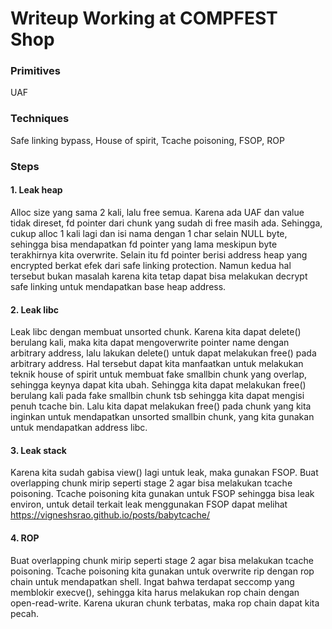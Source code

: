 # Writeup Working at COMPFEST Shop

### Primitives
UAF

### Techniques
Safe linking bypass, House of spirit, Tcache poisoning, FSOP, ROP

### Steps
#### 1. Leak heap
Alloc size yang sama 2 kali, lalu free semua. Karena ada UAF dan value tidak direset, fd pointer dari chunk yang sudah di free masih ada. Sehingga, cukup alloc 1 kali lagi dan isi nama dengan 1 char selain NULL byte, sehingga bisa mendapatkan fd pointer yang lama meskipun byte terakhirnya kita overwrite. Selain itu fd pointer berisi address heap yang encrypted berkat efek dari safe linking protection. Namun kedua hal tersebut bukan masalah karena kita tetap dapat bisa melakukan decrypt safe linking untuk mendapatkan base heap address.
#### 2. Leak libc
Leak libc dengan membuat unsorted chunk. Karena kita dapat delete() berulang kali, maka kita dapat mengoverwrite pointer name dengan arbitrary address, lalu lakukan delete() untuk dapat melakukan free() pada arbitrary address. Hal tersebut dapat kita manfaatkan untuk melakukan teknik house of spirit untuk membuat fake smallbin chunk yang overlap, sehingga keynya dapat kita ubah. Sehingga kita dapat melakukan free() berulang kali pada fake smallbin chunk tsb sehingga kita dapat mengisi penuh tcache bin. Lalu kita dapat melakukan free() pada chunk yang kita inginkan untuk mendapatkan unsorted smallbin chunk, yang kita gunakan untuk mendapatkan address libc.
#### 3. Leak stack
Karena kita sudah gabisa view() lagi untuk leak, maka gunakan FSOP. Buat overlapping chunk mirip seperti stage 2 agar bisa melakukan tcache poisoning. Tcache poisoning kita gunakan untuk FSOP sehingga bisa leak environ, untuk detail terkait leak menggunakan FSOP dapat melihat https://vigneshsrao.github.io/posts/babytcache/
#### 4. ROP
Buat overlapping chunk mirip seperti stage 2 agar bisa melakukan tcache poisoning. Tcache poisoning kita gunakan untuk overwrite rip dengan rop chain untuk mendapatkan shell. Ingat bahwa terdapat seccomp yang memblokir execve(), sehingga kita harus melakukan rop chain dengan open-read-write. Karena ukuran chunk terbatas, maka rop chain dapat kita pecah.
